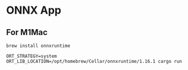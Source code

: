 # ONNX App

## For M1Mac
`brew install onnxruntime`

`ORT_STRATEGY=system ORT_LIB_LOCATION=/opt/homebrew/Cellar/onnxruntime/1.16.1 cargo run`